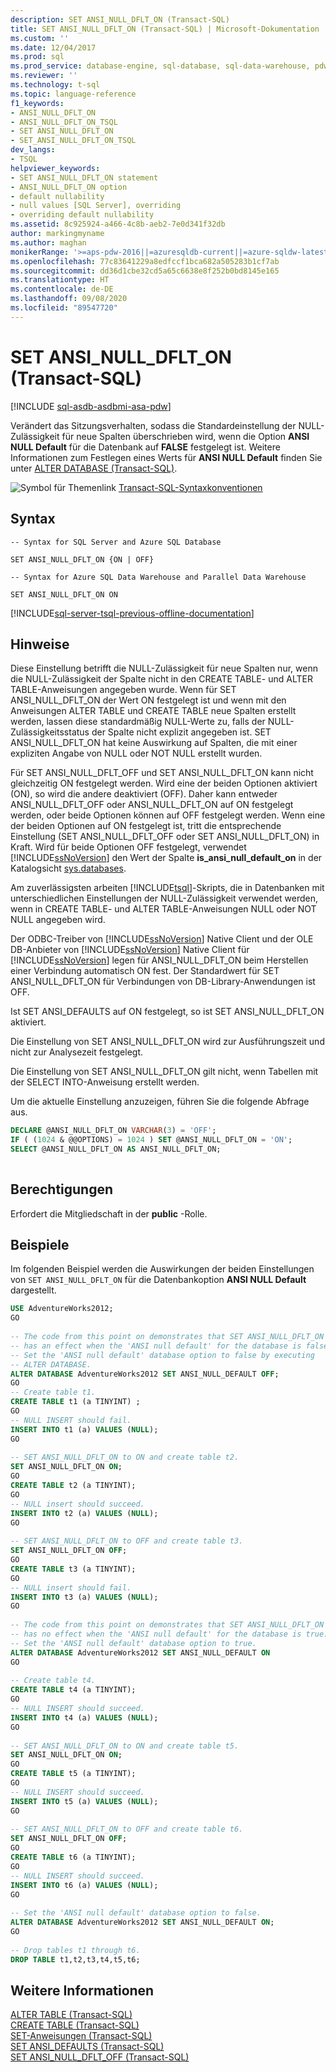 ```yaml
---
description: SET ANSI_NULL_DFLT_ON (Transact-SQL)
title: SET ANSI_NULL_DFLT_ON (Transact-SQL) | Microsoft-Dokumentation
ms.custom: ''
ms.date: 12/04/2017
ms.prod: sql
ms.prod_service: database-engine, sql-database, sql-data-warehouse, pdw
ms.reviewer: ''
ms.technology: t-sql
ms.topic: language-reference
f1_keywords:
- ANSI_NULL_DFLT_ON
- ANSI_NULL_DFLT_ON_TSQL
- SET ANSI_NULL_DFLT_ON
- SET_ANSI_NULL_DFLT_ON_TSQL
dev_langs:
- TSQL
helpviewer_keywords:
- SET ANSI_NULL_DFLT_ON statement
- ANSI_NULL_DFLT_ON option
- default nullability
- null values [SQL Server], overriding
- overriding default nullability
ms.assetid: 8c925924-a466-4c8b-aeb2-7e0d341f32db
author: markingmyname
ms.author: maghan
monikerRange: '>=aps-pdw-2016||=azuresqldb-current||=azure-sqldw-latest||>=sql-server-2016||=sqlallproducts-allversions||>=sql-server-linux-2017||=azuresqldb-mi-current'
ms.openlocfilehash: 77c83641229a8edfccf1bca682a505283b1cf7ab
ms.sourcegitcommit: dd36d1cbe32cd5a65c6638e8f252b0bd8145e165
ms.translationtype: HT
ms.contentlocale: de-DE
ms.lasthandoff: 09/08/2020
ms.locfileid: "89547720"
---
```

# <a name="set-ansi_null_dflt_on-transact-sql"></a>SET ANSI_NULL_DFLT_ON (Transact-SQL)
[!INCLUDE [sql-asdb-asdbmi-asa-pdw](../../includes/applies-to-version/sql-asdb-asdbmi-asa-pdw.md)]

  Verändert das Sitzungsverhalten, sodass die Standardeinstellung der NULL-Zulässigkeit für neue Spalten überschrieben wird, wenn die Option **ANSI NULL Default** für die Datenbank auf **FALSE** festgelegt ist. Weitere Informationen zum Festlegen eines Werts für **ANSI NULL Default** finden Sie unter [ALTER DATABASE &#40;Transact-SQL&#41;](../../t-sql/statements/alter-database-transact-sql.md).  
  
 ![Symbol für Themenlink](../../database-engine/configure-windows/media/topic-link.gif "Symbol für Themenlink") [Transact-SQL-Syntaxkonventionen](../../t-sql/language-elements/transact-sql-syntax-conventions-transact-sql.md)  

## <a name="syntax"></a>Syntax

```syntaxsql
-- Syntax for SQL Server and Azure SQL Database

SET ANSI_NULL_DFLT_ON {ON | OFF}
```

```syntaxsql
-- Syntax for Azure SQL Data Warehouse and Parallel Data Warehouse

SET ANSI_NULL_DFLT_ON ON
```

[!INCLUDE[sql-server-tsql-previous-offline-documentation](../../includes/sql-server-tsql-previous-offline-documentation.md)]

## <a name="remarks"></a>Hinweise
 Diese Einstellung betrifft die NULL-Zulässigkeit für neue Spalten nur, wenn die NULL-Zulässigkeit der Spalte nicht in den CREATE TABLE- und ALTER TABLE-Anweisungen angegeben wurde. Wenn für SET ANSI_NULL_DFLT_ON der Wert ON festgelegt ist und wenn mit den Anweisungen ALTER TABLE und CREATE TABLE neue Spalten erstellt werden, lassen diese standardmäßig NULL-Werte zu, falls der NULL-Zulässigkeitsstatus der Spalte nicht explizit angegeben ist. SET ANSI_NULL_DFLT_ON hat keine Auswirkung auf Spalten, die mit einer expliziten Angabe von NULL oder NOT NULL erstellt wurden.  
  
 Für SET ANSI_NULL_DFLT_OFF und SET ANSI_NULL_DFLT_ON kann nicht gleichzeitig ON festgelegt werden. Wird eine der beiden Optionen aktiviert (ON), so wird die andere deaktiviert (OFF). Daher kann entweder ANSI_NULL_DFLT_OFF oder ANSI_NULL_DFLT_ON auf ON festgelegt werden, oder beide Optionen können auf OFF festgelegt werden. Wenn eine der beiden Optionen auf ON festgelegt ist, tritt die entsprechende Einstellung (SET ANSI_NULL_DFLT_OFF oder SET ANSI_NULL_DFLT_ON) in Kraft. Wird für beide Optionen OFF festgelegt, verwendet [!INCLUDE[ssNoVersion](../../includes/ssnoversion-md.md)] den Wert der Spalte **is_ansi_null_default_on** in der Katalogsicht [sys.databases](../../relational-databases/system-catalog-views/sys-databases-transact-sql.md).  
  
 Am zuverlässigsten arbeiten [!INCLUDE[tsql](../../includes/tsql-md.md)]-Skripts, die in Datenbanken mit unterschiedlichen Einstellungen der NULL-Zulässigkeit verwendet werden, wenn in CREATE TABLE- und ALTER TABLE-Anweisungen NULL oder NOT NULL angegeben wird.  
  
 Der ODBC-Treiber von [!INCLUDE[ssNoVersion](../../includes/ssnoversion-md.md)] Native Client und der OLE DB-Anbieter von [!INCLUDE[ssNoVersion](../../includes/ssnoversion-md.md)] Native Client für [!INCLUDE[ssNoVersion](../../includes/ssnoversion-md.md)] legen für ANSI_NULL_DFLT_ON beim Herstellen einer Verbindung automatisch ON fest. Der Standardwert für SET ANSI_NULL_DFLT_ON für Verbindungen von DB-Library-Anwendungen ist OFF.  
  
 Ist SET ANSI_DEFAULTS auf ON festgelegt, so ist SET ANSI_NULL_DFLT_ON aktiviert.  
  
 Die Einstellung von SET ANSI_NULL_DFLT_ON wird zur Ausführungszeit und nicht zur Analysezeit festgelegt.  
  
 Die Einstellung von SET ANSI_NULL_DFLT_ON gilt nicht, wenn Tabellen mit der SELECT INTO-Anweisung erstellt werden.  
  
 Um die aktuelle Einstellung anzuzeigen, führen Sie die folgende Abfrage aus.  
  
```sql  
DECLARE @ANSI_NULL_DFLT_ON VARCHAR(3) = 'OFF';  
IF ( (1024 & @@OPTIONS) = 1024 ) SET @ANSI_NULL_DFLT_ON = 'ON';  
SELECT @ANSI_NULL_DFLT_ON AS ANSI_NULL_DFLT_ON;  
  
```  
  
## <a name="permissions"></a>Berechtigungen  
 Erfordert die Mitgliedschaft in der **public** -Rolle.  
  
## <a name="examples"></a>Beispiele  
 Im folgenden Beispiel werden die Auswirkungen der beiden Einstellungen von `SET ANSI_NULL_DFLT_ON` für die Datenbankoption **ANSI NULL Default** dargestellt.  
  
```sql  
USE AdventureWorks2012;  
GO  
  
-- The code from this point on demonstrates that SET ANSI_NULL_DFLT_ON  
-- has an effect when the 'ANSI null default' for the database is false.  
-- Set the 'ANSI null default' database option to false by executing  
-- ALTER DATABASE.  
ALTER DATABASE AdventureWorks2012 SET ANSI_NULL_DEFAULT OFF;  
GO  
-- Create table t1.  
CREATE TABLE t1 (a TINYINT) ;  
GO   
-- NULL INSERT should fail.  
INSERT INTO t1 (a) VALUES (NULL);  
GO  
  
-- SET ANSI_NULL_DFLT_ON to ON and create table t2.  
SET ANSI_NULL_DFLT_ON ON;  
GO  
CREATE TABLE t2 (a TINYINT);  
GO   
-- NULL insert should succeed.  
INSERT INTO t2 (a) VALUES (NULL);  
GO  
  
-- SET ANSI_NULL_DFLT_ON to OFF and create table t3.  
SET ANSI_NULL_DFLT_ON OFF;  
GO  
CREATE TABLE t3 (a TINYINT);  
GO  
-- NULL insert should fail.  
INSERT INTO t3 (a) VALUES (NULL);  
GO  
  
-- The code from this point on demonstrates that SET ANSI_NULL_DFLT_ON   
-- has no effect when the 'ANSI null default' for the database is true.  
-- Set the 'ANSI null default' database option to true.  
ALTER DATABASE AdventureWorks2012 SET ANSI_NULL_DEFAULT ON  
GO  
  
-- Create table t4.  
CREATE TABLE t4 (a TINYINT);  
GO   
-- NULL INSERT should succeed.  
INSERT INTO t4 (a) VALUES (NULL);  
GO  
  
-- SET ANSI_NULL_DFLT_ON to ON and create table t5.  
SET ANSI_NULL_DFLT_ON ON;  
GO  
CREATE TABLE t5 (a TINYINT);  
GO   
-- NULL INSERT should succeed.  
INSERT INTO t5 (a) VALUES (NULL);  
GO  
  
-- SET ANSI_NULL_DFLT_ON to OFF and create table t6.  
SET ANSI_NULL_DFLT_ON OFF;  
GO  
CREATE TABLE t6 (a TINYINT);  
GO   
-- NULL INSERT should succeed.  
INSERT INTO t6 (a) VALUES (NULL);  
GO  
  
-- Set the 'ANSI null default' database option to false.  
ALTER DATABASE AdventureWorks2012 SET ANSI_NULL_DEFAULT ON;  
GO  
  
-- Drop tables t1 through t6.  
DROP TABLE t1,t2,t3,t4,t5,t6;  
```  
  
## <a name="see-also"></a>Weitere Informationen  
 [ALTER TABLE &#40;Transact-SQL&#41;](../../t-sql/statements/alter-table-transact-sql.md)   
 [CREATE TABLE &#40;Transact-SQL&#41;](../../t-sql/statements/create-table-transact-sql.md)   
 [SET-Anweisungen (Transact-SQL)](../../t-sql/statements/set-statements-transact-sql.md)   
 [SET ANSI_DEFAULTS &#40;Transact-SQL&#41;](../../t-sql/statements/set-ansi-defaults-transact-sql.md)   
 [SET ANSI_NULL_DFLT_OFF &#40;Transact-SQL&#41;](../../t-sql/statements/set-ansi-null-dflt-off-transact-sql.md)  
  
  
